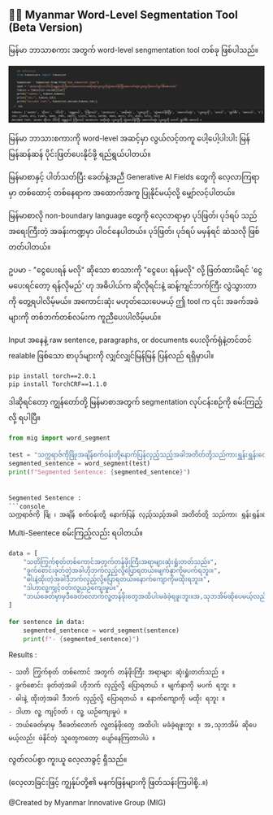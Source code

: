 ## 👨‍💻 Myanmar Word-Level Segmentation Tool (Beta Version)

မြန်မာ ဘာသာစကား အတွက် word-level sengmentation tool တစ်ခု ဖြစ်ပါသည်။

![Result](https://github.com/Ko-Yin-Maung/NLP-Myanmar-Tokenizer/blob/main/result1.png)

မြန်မာ ဘာသားစကားကို word-level အဆင့်မှာ လွယ်လင့်တကူ ပေါ့ပေါ့ပါးပါး မြန်မြန်ဆန်ဆန် ပိုင်းဖြတ်ပေးနိုင်ဖို့ ရည်ရွယ်ပါတယ်။

မြန်မာစာနှင့် ပါတ်သတ်ပြီး ခေတ်နဲ့အညီ Generative AI Fields တွေကို လေ့လာကြရာမှာ တစ်ထောင့် တစ်နေရာက အထောက်အကူ ပြုနိုင်မယ့်လို့ မျှော်လင့်ပါတယ်။

မြန်မာစာလို non-boundary language တွေကို လေ့လာရာမှာ ပုဒ်ဖြတ်၊ ပုဒ်ရပ် သည် အရေးကြီးတဲ့ အခန်းကဏ္ဍမှာ ပါဝင်နေပါတယ်။ ပုဒ်ဖြတ်၊ ပုဒ်ရပ် မမှန်ရင် ဆဲသလို ဖြစ်တတ်ပါတယ်။ 

ဥပမာ - "ငွေပေးရန် မလို"  ဆိုသော စာသားကို "ငွေပေး ရန်မလို" လို့ ဖြတ်ထားမိရင် 'ငွေ မပေးရင်တော့ ရန်လိုမည်' ဟု အဓိပါယ်က ဆိုလိုရင်းနဲ့ ဆန့်ကျင်ဘက်ကြီး လွှဲသွားတာကို တွေ့ရပါလိမ့်မယ်။
အကောင်းဆုံး မဟုတ်သေးပေမယ့် ဤ tool က ၎င်း အခက်အခဲများကို တစ်ဘက်တစ်လမ်းက ကူညီပေးပါလိမ့်မယ်။

Input အနေနဲ့ raw sentence, paragraphs, or documents ပေးလိုက်ရုံနဲ့တင်တင် realable ဖြစ်သော စာပုဒ်များကို လျှင်လျှင်မြန်မြန် ပြန်လည် ရရှိမှာပါ။

```
pip install torch==2.0.1
pip install TorchCRF==1.1.0
```

ဒါဆိုရင်တော့ ကျွန်တော်တို့ မြန်မာစာအတွက် segmentation လုပ်ငန်းစဉ်ကို စမ်းကြည့်လို့ ရပါပြီ။

```python
from mig import word_segment

test = "သက္ကရာဇ်ကိုဖြို၊အချိန်စက်ဝန်းတို့နောက်ပြန်လှည့်သည့်အခါအတိတ်တို့သည်ကားရွှန်းရွှန်းဝေအောင်ဝင်းမှည့်နေသည့်သစ်သီးတစ်လုံးဖြစ်၏။ချိုအီသည်။မိန်းမောစေသည်။ မကြာခဏဆိုသလိုချဉ်ခြင်းတက်ဖိုနှိးဆွသည်။ထိုကြောင့်သူမကိုချစ်သည်။"
segmented_sentence = word_segment(test)
print(f"Segmented Sentence: {segmented_sentence}")


Segmented Sentence :
```console
သက္ကရာဇ်ကို ဖြို ၊ အချိန် စက်ဝန်းတို့ နောက်ပြန် လှည့်သည့်အခါ အတိတ်တို့ သည်ကား ရွှန်းရွှန်းဝေအောင် ဝင်းမှည့်နေသည့် သစ်သီး တစ်လုံး ဖြစ်၏ ။ ချိုအီသည် ။ မိန်းမော စေသည် ။ မကြာခဏ ဆိုသလို ချဉ်ခြင်းတက်ဖို နှိးဆွသည် ။ ထိုကြောင့် သူမကို ချစ်သည် ။
```

Multi-Seentece စမ်းကြည့်လည်း ရပါတယ်။
```python
data = [
    "သတိကြွက်စုတ်တစ်ကောင်အတွက်တန်ဖိုးကြီးအရာများဆုံးရှုံးတတ်သည်။",
    "ခွက်စောင်းခုတ်တဲ့အခါဟိုဘက်လှည့်လို့ပြောရတယ်။မျက်နှာကိုမပက်ရဘူး။",
    "ဓါးနဲ့ထိုးတဲ့အခါဒီဘက်လှည့်လို့ပြောရတယ်။နောက်ကျောကိုမထိုးရဘူး။",
    "ဒါဟာလူ့ကျင့်၀တ်၊လူ့ယဉ်ကျေးမှုပဲ။",
    "ဘယ်ခေတ်မှာမှဒီခေတ်လောက်လူ့တန်ဖိုးတွေအထိပါးမခံခဲ့ရဖူးဘူး။အ,သုဘအိမ်ဆိုပေမယ့်လည်းဖဲနိုင်တဲ့သူတွေကတော့ပျော်နေကြတာပါပဲ။"
]

for sentence in data:
    segmented_sentence = word_segment(sentence)
    print(f"- {segmented_sentence}")
```

Results :
```console
- သတိ ကြွက်စုတ် တစ်ကောင် အတွက် တန်ဖိုးကြီး အရာများ ဆုံးရှုံးတတ်သည် ။
- ခွက်စောင်း ခုတ်တဲ့အခါ ဟိုဘက် လှည့်လို့ ပြောရတယ် ။ မျက်နှာကို မပက် ရဘူး ။
- ဓါးနဲ့ ထိုးတဲ့အခါ ဒီဘက် လှည့်လို့ ပြောရတယ် ။ နောက်ကျောကို မထိုး ရဘူး ။
- ဒါဟာ လူ့ ကျင့်၀တ် ၊ လူ့ ယဉ်ကျေးမှုပဲ ။
- ဘယ်ခေတ်မှာမှ ဒီခေတ်လောက် လူ့တန်ဖိုးတွေ အထိပါး မခံခဲ့ရဖူးဘူး ။ အ,သုဘအိမ် ဆိုပေမယ့်လည်း ဖဲနိုင်တဲ့ သူတွေကတော့ ပျော်နေကြတာပါပဲ ။
```

လွတ်လပ်စွာ ကူးယူ လေ့လာခွင့် ရှိသည်။

(လေ့လာခြင်းဖြင့် ကျွန်ုပ်တို့၏ မနက်ဖြန်များကို ဖြတ်သန်းကြပါစို့..။)

@Created by Myanmar Innovative Group (MIG)

